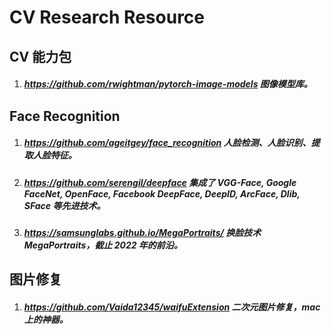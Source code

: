 # CV Research Resource

## CV 能力包
1. ##### <https://github.com/rwightman/pytorch-image-models> 图像模型库。

## Face Recognition
1. ##### <https://github.com/ageitgey/face_recognition> 人脸检测、人脸识别、提取人脸特征。
2. ##### <https://github.com/serengil/deepface> 集成了 VGG-Face, Google FaceNet, OpenFace, Facebook DeepFace, DeepID, ArcFace, Dlib, SFace 等先进技术。
3. ##### <https://samsunglabs.github.io/MegaPortraits/> 换脸技术 MegaPortraits，截止 2022 年的前沿。

## 图片修复
1. ##### <https://github.com/Vaida12345/waifuExtension> 二次元图片修复，mac 上的神器。

